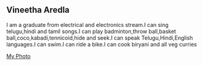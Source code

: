 ## Vineetha Aredla
  I am a graduate from electrical and electronics stream.I can sing telugu,hindi and tamil songs.I can play badminton,throw ball,basket ball,coco,kabadi,tennicoid,hide and seek.I can speak Telugu,Hindi,English languages.I can swim.I can ride a bike.I can cook biryani and all veg curries


[My Photo](https://github.com/VineethaAredla/assignment2-aredla/blob/b163052a43fa98bc7e1f69ac61cb6b2c9677a15b/vineetha.jpg)